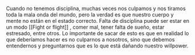 Cuando no tenemos disciplina, muchas veces nos culpamos y nos tiramos toda la mala onda del mundo, pero la verdad es que nuestro cuerpo y mente no están en el estado correcto. Falta de disciplina puede ser estar en un modo [[Fight or flight]] , comer mal, tener falta de sueño, estar estresado, entre otros. Lo importante de sacar de esto es que en realidad lo que deberíamos hacer es no culparnos a nosotros, sino que debemos entendernos y preguntarnos que es lo que está dañando nuestro willpower.